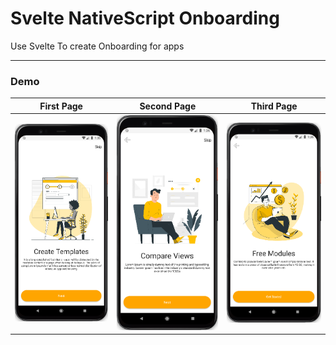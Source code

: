 # Svelte NativeScript Onboarding
Use Svelte To create Onboarding for apps

---

### Demo
|First Page| Second Page| Third Page|
|:---:|:---:|:---:|
| <img src="./rdfiles/phone_1.png" width="100%"/> | <img src="./rdfiles/phone_2.png" width="100%"/> |<img src="./rdfiles/phone_3.png" width="100%"/>|